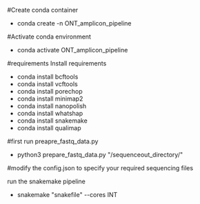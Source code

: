 #Create conda container
- conda create -n ONT_amplicon_pipeline

#Activate conda environment
- conda activate ONT_amplicon_pipeline

#requirements 
Install requirements
- conda install bcftools
- conda install vcftools
- conda install porechop
- conda install minimap2
- conda install nanopolish
- conda install whatshap
- conda install snakemake
- conda install qualimap

#first run preapre_fastq_data.py
- python3 prepare_fastq_data.py "/sequenceout_directory/"

#modify the config.json to specify your required sequencing files

run the snakemake pipeline
- snakemake "snakefile" --cores INT
